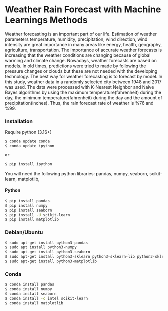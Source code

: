 # Weather Rain Forecast with Machine Learnings Methods

Weather forecasting is an important part of our life. Estimation of weather parameters temperature, humidity, precipitation, wind direction, wind intensity are great importance in many areas like energy, health, geography, agriculture, transportation. The importance of accurate weather forecasts is increasing that the weather conditions are changing because of global warming and climate change. Nowadays, weather forecasts are based on models. In old times, predictions were tried to made by following the pressure changes or clouds but these are not needed with the developing technology. The best way for weather forecasting is to forecast by model.
In this study, weather data in a randomly selected city between 1948 and 2017 was used. The data were processed with K-Nearest Neighbor and Naive Bayes algorithms by using the maximum temperature(fahrenheit) during the day, the minimum temperature(fahrenheit) during the day and the amount of precipitation(inches). Thus, the rain forecast rate of weather is %76 and %99.


### Installation

Require python (3.16+) 

```sh
$ conda update conda
$ conda update ipython

or

$ pip install ipython
```

You will need the following python libraries:
    pandas,
    numpy,
    seaborn,
    scikit-learn,
    matplotlib,

#### Python
```sh
$ pip install pandas
$ pip install numpy
$ pip install seaborn
$ pip install -U scikit-learn
$ pip install matplotlib
```

### Debian/Ubuntu
```sh
$ sudo apt-get install python3-pandas
$ sudo apt install python3-numpy
$ sudo apt-get install python3-seaborn
$ sudo apt-get install python3-sklearn python3-sklearn-lib python3-sklearn-doc
$ sudo apt-get install python3-matplotlib
```

### Conda
```sh
$ conda install pandas
$ conda install numpy
$ conda install seaborn
$ conda install -c intel scikit-learn
$ conda install matplotlib
```




